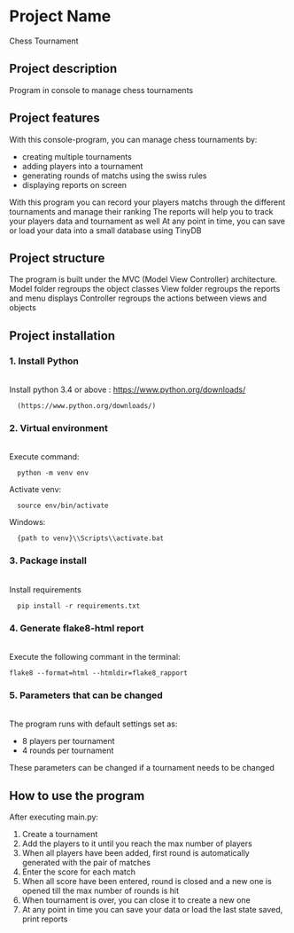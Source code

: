 # Project Name

Chess Tournament

## Project description

Program in console to manage chess tournaments

## Project features

With this console-program, you can manage chess tournaments by:
- creating multiple tournaments
- adding players into a tournament 
- generating rounds of matchs using the swiss rules
- displaying reports on screen

With this program you can record your players matchs through the different tournaments and manage their ranking
The reports will help you to track your players data and tournament as well
At any point in time, you can save or load your data into a small database using TinyDB

## Project structure

The program is built under the MVC (Model View Controller) architecture.
Model folder regroups the object classes
View folder regroups the reports and menu displays
Controller regroups the  actions between views and objects

## Project installation

### 1. Install Python
\
Install python 3.4 or above : https://www.python.org/downloads/

	  (https://www.python.org/downloads/)

### 2. Virtual environment
\
Execute command:

	  python -m venv env

Activate venv:

	  source env/bin/activate
	
Windows:

	  {path to venv}\\Scripts\\activate.bat

### 3. Package install
\
Install requirements

	  pip install -r requirements.txt
  
### 4. Generate flake8-html report
\
Execute the following commant in the terminal:
 
    flake8 --format=html --htmldir=flake8_rapport
    
### 5. Parameters that can be changed
\
The program runs with default settings set as:
* 8 players per tournament
* 4 rounds per tournament
 
These parameters can be changed if a tournament needs to be changed

## How to use the program

After executing main.py:
1. Create a tournament
2. Add the players to it until you reach the max number of players
3. When all players have been added, first round is automatically generated with the pair of matches
4. Enter the score for each match
5. When all score have been entered, round is closed and a new one is opened till the max number of rounds is hit
6. When tournament is over, you can close it to create a new one
7. At any point in time you can save your data or load the last state saved, print reports
